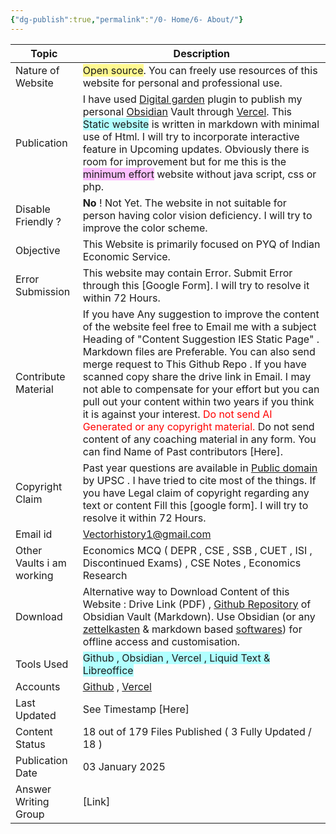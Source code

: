 ```yaml
---
{"dg-publish":true,"permalink":"/0- Home/6- About/"}
---
```



| Topic                     | Description                                                                                                                                                                                                                                                                                                                                                                                                                                                                                                                                                                                                                              |
| ------------------------- | ---------------------------------------------------------------------------------------------------------------------------------------------------------------------------------------------------------------------------------------------------------------------------------------------------------------------------------------------------------------------------------------------------------------------------------------------------------------------------------------------------------------------------------------------------------------------------------------------------------------------------------------- |
| Nature of Website         | <span style="background:#fff88f">Open source</span>. You can freely use resources of this website for personal and professional use.                                                                                                                                                                                                                                                                                                                                                                                                                                                                                                     |
| Publication               | I have used [Digital garden](https://dg-docs.ole.dev/) plugin to publish my personal [Obsidian](https://obsidian.md/) Vault through [Vercel](https://vercel.com/). This <span style="background:#b1ffff">Static website</span> is written in markdown  with minimal use of Html. I will try to incorporate interactive feature in Upcoming updates. Obviously there is room for improvement but for me this is the <span style="background:#fdbfff">minimum effort</span> website without java script, css or php.                                                                                                                       |
| Disable Friendly ?        | **No** ! Not Yet.  The website in not suitable for person having color vision deficiency.  I will try to improve the color scheme.                                                                                                                                                                                                                                                                                                                                                                                                                                                                                                       |
| Objective                 | This Website is primarily focused on PYQ of Indian Economic Service.                                                                                                                                                                                                                                                                                                                                                                                                                                                                                                                                                                     |
| Error Submission          | This  website may contain  Error. Submit Error through this [Google Form]. I will try to resolve it within 72 Hours.                                                                                                                                                                                                                                                                                                                                                                                                                                                                                                                     |
| Contribute Material       | If you have Any suggestion to improve the content of the website feel free to Email me with a subject Heading of "Content Suggestion IES Static Page" . Markdown files are Preferable. You can also send merge request to This Github Repo . If you have scanned copy share the drive link in Email. I may not able to compensate for your effort but you can pull out your content within two years if you think it is against your interest. <font color="#ff0000">Do not send AI Generated or any copyright material.</font> Do not send content of any coaching material in any form. You can find Name of Past contributors [Here]. |
| Copyright Claim           | Past year questions are available in [Public domain](https://upsc.gov.in/examinations/previous-question-papers) by UPSC . I have tried to cite most of the things. If you have Legal claim of copyright regarding any text or content Fill this [google form]. I will try to resolve it within 72 Hours.                                                                                                                                                                                                                                                                                                                                 |
| Email id                  | Vectorhistory1@gmail.com                                                                                                                                                                                                                                                                                                                                                                                                                                                                                                                                                                                                                 |
| Other Vaults i am working |  Economics MCQ ( DEPR , CSE , SSB , CUET , ISI , Discontinued Exams) ,   CSE Notes , Economics Research                                                                                                                                                                                                                                                                                                                                                                                                                                                                                                                                  |
| Download                  | Alternative way to Download Content of this Website : Drive Link (PDF) , [Github Repository](https://github.com/vectorcamus/ies/tree/main/src/site/notes) of Obsidian Vault (Markdown). Use Obsidian (or any [zettelkasten](https://klemet.github.io/Workshop-Organization-EN/07-zettelkasten.html) & markdown based  [softwares](https://github.com/fossmo/awesome-zettelkasten)) for offline access and customisation.                                                                                                                                                                                                                 |
| Tools Used                | <span style="background:#b1ffff">Github  , Obsidian , Vercel , Liquid Text & Libreoffice</span>                                                                                                                                                                                                                                                                                                                                                                                                                                                                                                                                          |
| Accounts                  | [Github](https://github.com/vectorcamus) , [Vercel](https://vercel.com/dhananjayas-projects-b1415074)                                                                                                                                                                                                                                                                                                                                                                                                                                                                                                                                    |
| Last Updated              | See Timestamp [Here]                                                                                                                                                                                                                                                                                                                                                                                                                                                                                                                                                                                                                     |
| Content Status            | $18$ out of $179$ Files Published ( $3$ Fully Updated / $18$ )                                                                                                                                                                                                                                                                                                                                                                                                                                                                                                                                                                           |
| Publication Date          | 03 January 2025                                                                                                                                                                                                                                                                                                                                                                                                                                                                                                                                                                                                                          |
| Answer Writing Group      | [Link]                                                                                                                                                                                                                                                                                                                                                                                                                                                                                                                                                                                                                                   |





